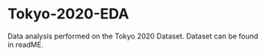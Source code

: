 # Tokyo-2020-EDA
Data analysis performed on the Tokyo 2020 Dataset.
Dataset can be found in readME.

